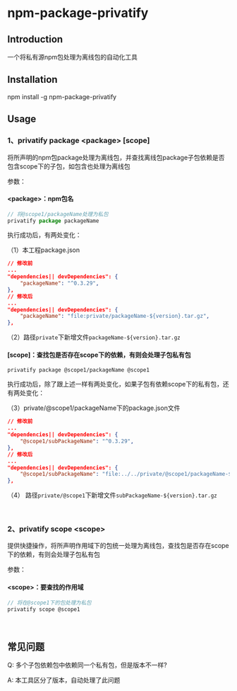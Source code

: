 # npm-package-privatify
## Introduction
一个将私有源npm包处理为离线包的自动化工具
<br>

## Installation
npm install -g npm-package-privatify
<br>

## Usage
### 1、privatify package \<package\> [scope]

将所声明的npm包package处理为离线包，并查找离线包package子包依赖是否包含scope下的子包，如包含也处理为离线包

参数：
#### \<package\>：npm包名

```js
// 将@scope1/packageName处理为私包
privatify package packageName
```
执行成功后，有两处变化：

（1）本工程package.json
```json
// 修改前
...
"dependencies|| devDependencies": {
    "packageName": "^0.3.29",
},
// 修改后
...
"dependencies|| devDependencies": {
    "packageName": "file:private/packageName-${version}.tar.gz",
},
```
（2）路径`private`下新增文件`packageName-${version}.tar.gz`

####  [scope]：查找包是否存在scope下的依赖，有则会处理子包私有包
```
privatify package @scope1/packageName @scope1
```
执行成功后，除了跟上述一样有两处变化，如果子包有依赖scope下的私有包，还有两处变化：

（3）private/@scope1/packageName下的package.json文件
```json
// 修改前
...
"dependencies|| devDependencies": {
    "@scope1/subPackageName": "^0.3.29",
},
// 修改后
...
"dependencies|| devDependencies": {
    "@scope1/subPackageName": "file:../../private/@scope1/packageName-${version}.tar.gz",
},
```
（4） 路径`private/@scope1`下新增文件`subPackageName-${version}.tar.gz`

<br>

### 2、privatify scope \<scope\>

提供快捷操作，将所声明作用域下的包统一处理为离线包，查找包是否存在scope下的依赖，有则会处理子包私有包

参数：
#### \<scope\>：要查找的作用域
```js
// 将在@scope1下的包处理为私包
privatify scope @scope1
```

<br>

## 常见问题
Q: 多个子包依赖包中依赖同一个私有包，但是版本不一样?

A: 本工具区分了版本，自动处理了此问题
